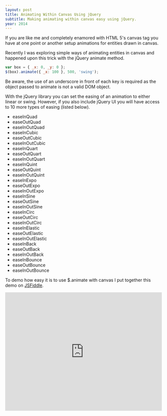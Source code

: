 ```yaml
---
layout: post
title: Animating Within Canvas Using jQuery
subtitle: Making animating within canvas easy using jQuery.
year: 2014
---
```


If you are like me and completely enamored with HTML 5's canvas tag you have at one point or another setup animations for entities drawn in canvas.

Recently I was exploring simple ways of animating entities in canvas and happened upon this trick with the jQuery animate method.

```javascript
var box = { _x: 0, _y: 0 };
$(box).animate({ _x: 100 }, 500, 'swing');
```

Be aware, the use of an underscore in front of each key is required as the object passed to animate is not a valid DOM object.

With the jQuery library you can set the easing of an animation to either linear or swing. However, if you also include jQuery UI you will have access to 10 more types of easing (listed below).

- easeInQuad
- easeOutQuad
- easeInOutQuad
- easeInCubic
- easeOutCubic
- easeInOutCubic
- easeInQuart
- easeOutQuart
- easeInOutQuart
- easeInQuint
- easeOutQuint
- easeInOutQuint
- easeInExpo
- easeOutExpo
- easeInOutExpo
- easeInSine
- easeOutSine
- easeInOutSine
- easeInCirc
- easeOutCirc
- easeInOutCirc
- easeInElastic
- easeOutElastic
- easeInOutElastic
- easeInBack
- easeOutBack
- easeInOutBack
- easeInBounce
- easeOutBounce
- easeInOutBounce

To demo how easy it is to use $.animate with canvas I put together this demo on [JSFiddle](http://jsfiddle.net/neogeek/z4VhV/).

<iframe width="100%" height="380" src="http://jsfiddle.net/neogeek/z4VhV/embedded/result,js/" allowfullscreen="allowfullscreen" frameborder="0"></iframe>